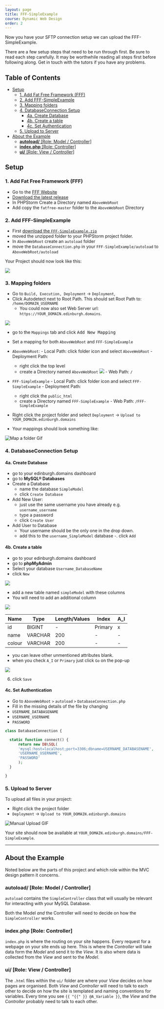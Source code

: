 ```yaml
---
layout: page
title: FFF-SimpleExample
course: Dynamic Web Design
order: 2
---
```




Now you have your SFTP connection setup we can upload the FFF-SimpleExample.

There are a few setup steps that need to be run through first. Be sure to read each step carefully. It may be worthwhile reading all steps first before following along. Get in touch with the tutors if you have any problems.

## Table of Contents

- [Setup](#setup)
  - [1. Add Fat Free Framework (FFF)](#1-add-fat-free-framework-fff)
  - [2. Add FFF-SimpleExample](#2-add-fff-simpleexample)
  - [3. Mapping folders](#3-mapping-folders)
  - [4. DatabaseConnection Setup](#4-databaseconnection-setup)
    - [4a. Create Database](#4a-create-database)
    - [4b. Create a table](#4b-create-a-table)
    - [4c. Set Authentication](#4c-set-authentication)
  - [5. Upload to Server](#5-upload-to-server)
- [About the Example](#about-the-example)
  - [**autoload/** [Role: Model / Controller]](#autoload-role-model-controller)
  - [**index.php** [Role: Controller]](#indexphp-role-controller)
  - [**ui/** [Role: View / Controller]](#ui-role-view-controller)

## Setup

### 1. Add Fat Free Framework (FFF)

-  Go to the [FFF Website](https://fatfreeframework.com/3.6/home)
-  [Download the latest release](https://github.com/bcosca/fatfree/archive/master.zip)
-  In PHPStorm Create a Directory named `AboveWebRoot`
-  Add copy the `fatfree-master` folder to the `AboveWebRoot` Directory

### 2. Add FFF-SimpleExample

-   First [download the `FFF-SimpleExample.zip`](<>)
-   moved the unzipped folder to your PHPStorm project folder.
-   In `AboveWebRoot` create an `autoload` folder
-   move the `DatabaseConnection.php` in your `FFF-SimpleExample/autoload` to `AboveWebRoot/autoload`

Your Project should now look like this:

![](img/project-structure.jpg)

### 3. Mapping folders

-   Go to `Build, Execution, Deployment` -> `Deployment`,
-   Click Autodetect next to Root Path. This should set Root Path to: `/home/DOMAIN_USERNAME`
    -   You could now also set Web Server url: `https://YOUR_DOMAIN.edinburgh.domains`.

![](img/autodetect.jpg)

-   go to the `Mappings` tab and click <kbd>Add New Mapping</kbd>
-   Set a mapping for both `AboveWebRoot` and `FFF-SimpleExample`
  -   `AboveWebRoot`:
    -   Local Path: click folder icon and select `AboveWebRoot`
    -   Deployment Path:
        -   right click the top level
        -   create a Directory named `AboveWebRoot` ![](img/phpstorm-new-mapping-directory.png)
    -   Web Path: `/`
  -   `FFF-SimpleExample`
    -   Local Path: click folder icon and select `FFF-SimpleExample`
    -   Deployment Path:
        -   right click the `public_html`
        -   create a Directory named `FFF-SimpleExample`
    -   Web Path: `/FFF-SimpleExample`


-  Right click the project folder and select `Deployment` -> `Upload to YOUR_DOMAIN.edinburgh.domains`


- Your mappings should look something like:

![Map a folder Gif](img/mappings.jpg)


### 4. DatabaseConnection Setup

#### 4a. Create Database

-  go to your edinburgh.domains dashboard
-  go to **MySQL® Databases**
-  Create a Database
    -  name the database `SimpleModel`
    -  click `Create Database`
-  Add New User:
    -  just use the same username you have already e.g. `username_username`
    -  type a password
    -  click `Create User`
-  Add User to Database
    -  Your username should be the only one in the drop down.
    -  add this to the `username_SimpleModel` database
    -. click `Add`

#### 4b. Create a table

-  go to your edinburgh.domains dashboard
-  go to **phpMyAdmin**
-  Select your database `Username_DatabaseName`
-  click `New`

![](img/phpMyAdmin_new_table.png)

-  add a new table named `simpleModel` with these columns
-  You will need to add an additional column

![](img/phpMyAdmin_add_column.png)

| Name   | Type    | Length/Values | Index   | A_I |
| ------ | ------- | ------------- | ------- | --- |
| id     | BIGINT  | -             | Primary | x   |
| name   | VARCHAR | 200           | -       | -   |
| colour | VARCHAR | 200           | -       | -   |

-   you can leave other unmentioned attributes blank.
-   when you check `A_I` or `Primary` just click `Go` on the pop-up

![](img/phpMyAdmin_sql_fields.png)

6.  click `Save`

#### 4c. Set Authentication

-  Go to `AboveWebRoot` `>` `autoload` `>` `DatabaseConnection.php`
-  Fill in the missing details of the file by changing
  - `USERNAME_DATABASENAME`
  - `USERNAME_USERNAME`
  - `PASSWORD`

```php
class DatabaseConnection {

  static function connect() {
      return new DB\SQL(
      'mysql:host=localhost;port=3306;dbname=USERNAME_DATABASENAME',
      'USERNAME_USERNAME',
      'PASSWORD'
      );
  }

}
```

### 5. Upload to Server

To upload all files in your project:

-   Right click the project folder
-   `Deployment` -> `Upload to YOUR_DOMAIN.edinburgh.domains`

![Manual Upload GIF](gif/PHPStormManualUpload.gif)


Your site should now be available at `YOUR_DOMAIN.edinburgh.domains/FFF-SimpleExample`.

***

## About the Example

Noted below are the parts of this project and which role within the MVC design pattern it concerns.

### **autoload/** [Role: Model / Controller]

`autoload` contains the `SimpleController` class that will usually be relevant for interacting with your MySQL Database.

Both the Model _and_ the Controller will need to decide on how the `SimpleController` works.

### **index.php** [Role: Controller]

`index.php` is where the routing on your site happens. Every request for a webpage on your site ends up here.
This is where the _Controller_ will take data form the _Model_ and send it to the _View_. It is also where data is collected
from the _View_ and sent to the _Model_.

### **ui/** [Role: View / Controller]

The `.html` files within the `ui/` folder are where your _View_ decides on how pages are organised. Both _View_ and
_Controller_ will need to talk to each other to decide on how the site is templated and naming conventions for variables.
Every time you see `{{ "{{" }} @A_Variable }}`, the _View_ and the _Controller_ probably need to talk to each other.
